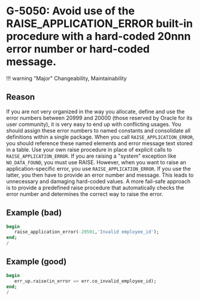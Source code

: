 # G-5050: Avoid use of the RAISE_APPLICATION_ERROR built-in procedure with a hard-coded  20nnn error number or hard-coded message. 

!!! warning "Major"
    Changeability, Maintainability

## Reason

If you are not very organized in the way you allocate, define and use the error numbers between  20999 and  20000 (those reserved by Oracle for its user community), it is very easy to end up with conflicting usages. You should assign these error numbers to named constants and consolidate all definitions within a single package. When you call `RAISE_APPLICATION_ERROR`, you should reference these named elements and error message text stored in a table. Use your own raise procedure in place of explicit calls to `RAISE_APPLICATION_ERROR`. If you are raising a "system" exception like `NO_DATA_FOUND`, you must use RAISE. However, when you want to raise an application-specific error, you use `RAISE_APPLICATION_ERROR`. If you use the latter, you then have to provide an error number and message. This leads to unnecessary and damaging hard-coded values. A more fail-safe approach is to provide a predefined raise procedure that automatically checks the error number and determines the correct way to raise the error. 

## Example (bad)

``` sql
begin
   raise_application_error(-20501,'Invalid employee_id');
end;
/
```

## Example (good)

``` sql
begin
   err_up.raise(in_error => err.co_invalid_employee_id);
end;
/
```